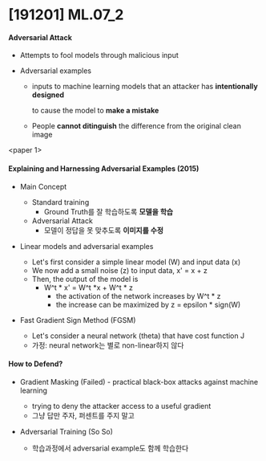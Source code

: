 # [191201] ML.07_2

#### Adversarial Attack

- Attempts to fool models through malicious input

- Adversarial examples

  - inputs to machine learning models that an attacker has <b>intentionally designed</b>

    to cause the model to <b>make a mistake</b>

  - People <b>cannot ditinguish</b> the difference from the original clean image



<paper 1>

#### Explaining and Harnessing Adversarial Examples (2015)

- Main Concept
  - Standard training
    - Ground Truth를 잘 학습하도록 <b>모델을 학습</b>
  - Adversarial Attack
    - 모델이 정답을 못 맞추도록 <b>이미지를 수정</b>



- Linear models and adversarial examples
  - Let's first consider a simple linear model (W) and input data (x)
  - We now add a small noise (z) to input data, x' = x + z
  - Then, the output of the model is
    - W^t * x' = W^t *x + W^t * z
      - the activation of the network increases by W^t * z
      - the increase can be maximized by z = epsilon * sign(W)



- Fast Gradient Sign Method (FGSM)
  - Let's consider a neural network (theta) that have cost function J
  - 가정: neural network는 별로 non-linear하지 않다



#### How to Defend?

- Gradient Masking (Failed) - practical black-box attacks against machine learning
  - trying to deny the attacker access to a useful gradient
  - 그냥 답만 주자, 퍼센트를 주지 말고

- Adversarial Training (So So)
  - 학습과정에서 adversarial example도 함께 학습한다



